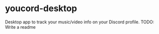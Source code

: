 # youcord-desktop

Desktop app to track your music/video info on your Discord profile. TODO: Write a readme
